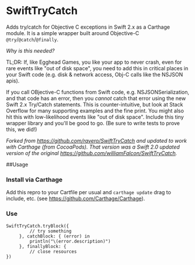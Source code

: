 SwiftTryCatch
=============

Adds try/catch for Objective C exceptions in Swift 2.x as a Carthage module. It is a simple wrapper built around Objective-C `@try`/`@catch`/`@finally`.

*Why is this needed?* 

TL;DR: If, like Egghead Games, you like your app to never crash, even for rare events like "out of disk space", you need to add this in critical places in your Swift code (e.g. disk & network access, Obj-C calls like the NSJSON apis).

If you call OBjective-C functions from Swift code, e.g. NSJSONSerialization, and that code has an error, then you _cannot_ catch that error using the new Swift 2.x Try/Catch statements. This is counter-intuitive, but look at Stack Overflow for many supporting examples and the fine print. You might also hit this with low-likelihood events like "out of disk space". Include this tiny wrapper library and you'll be good to go. (Be sure to write tests to prove this, we did!)

_Forked from https://github.com/ravero/SwiftTryCatch and updated to work with Carthage (from CocoaPods). That version was a Swift 2.0 updated version of the original https://github.com/williamFalcon/SwiftTryCatch._

##Usage

### Install via Carthage

Add this repro to your Cartfile per usual and `carthage update` drag to include, etc.
(see https://github.com/Carthage/Carthage).

### Use

    SwiftTryCatch.tryBlock({
             // try something
         }, catchBlock: { (error) in
             println("\(error.description)")
         }, finallyBlock: {
             // close resources
    })

